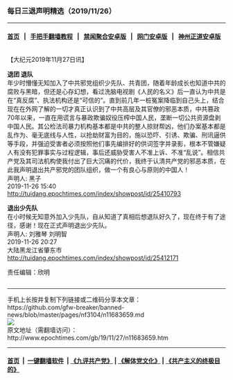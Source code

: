 ### 每日三退声明精选（2019/11/26）
------------------------

#### [首页](https://github.com/gfw-breaker/banned-news/blob/master/README.md) &nbsp;&nbsp;|&nbsp;&nbsp; [手把手翻墙教程](https://github.com/gfw-breaker/guides/wiki) &nbsp;&nbsp;|&nbsp;&nbsp; [禁闻聚合安卓版](https://github.com/gfw-breaker/bn-android) &nbsp;&nbsp;|&nbsp;&nbsp; [网门安卓版](https://github.com/oGate2/oGate) &nbsp;&nbsp;|&nbsp;&nbsp; [神州正道安卓版](https://github.com/SzzdOgate/update) 



<div class="column" id="artbody" itemprop="articleBody">
 <!-- article content begin -->
 <p>
  【大纪元2019年11月27日讯】
 </p>
 <p>
  <strong>
   退团 退队
  </strong>
  <br/>
  年少时懵懂无知加入了中共邪党组织少先队、共青团，随着年龄成长也知道中共的腐败与黑暗，但还是心存幻想，看过洗脑电视剧《人民的名义》后一直认为中共是在“真反腐”、执法机构还是“可信的”。直到前几年一桩冤案降临到自己头上，结合现在在外网了解的一切才真正认识到了中共高层及其官僚的邪恶本质，中共篡政70年以来，一直在用谎言与暴政欺骗奴役压榨中国人民，垄断一切公共资源盘剥中国人民。其公检法司暴力机构基本都是中共的整人掠财帮凶，他们办案基本都是乱作为、毫无底线与人性，以抢劫财富为目的，施以恐吓、引诱、欺骗、刑讯逼供等手段，并强迫受害者必须按照他们事先编排好的供词签字并录影，根本不管嫌疑人有没有犯罪事实与过程逻辑，事后还威胁受害人不准上诉、不准“乱说”。相信共产党及其司法机构使我付出了巨大沉痛的代价，我终于认清共产党的邪恶本质，在此我声明退出共产邪党的团队组织，做一个有良心与原则的中国人！
  <br/>
  声明人: 黑子
  <br/>
  2019-11-26 15:40
  <br/>
  <a href="http://tuidang.epochtimes.com/index/showpost/id/25410793">
   http://tuidang.epochtimes.com/index/showpost/id/25410793
  </a>
 </p>
 <p>
  <strong>
   退出少先队
  </strong>
  <br/>
  在小时候无知意外加入少先队，自从知道了真相后想退队好久了，现在终于有了途径，感谢！现在正式声明退出少先队。
  <br/>
  声明人: 刘雅琴 刘明智
  <br/>
  2019-11-26 20:27
  <br/>
  大陆黑龙江省肇东市
  <br/>
  <a href="http://tuidang.epochtimes.com/index/showpost/id/25412171">
   http://tuidang.epochtimes.com/index/showpost/id/25412171
  </a>
 </p>
 <p>
  责任编辑：欣明
 </p>
 <!-- article content end -->
 <div id="below_article_ad">
  <div id="below_article_ad_inner">
  </div>
 </div>
</div>

<hr/>
手机上长按并复制下列链接或二维码分享本文章：<br/>
https://github.com/gfw-breaker/banned-news/blob/master/pages/nf3104/n11683659.md <br/>
<a href='https://github.com/gfw-breaker/banned-news/blob/master/pages/nf3104/n11683659.md'><img src='https://github.com/gfw-breaker/banned-news/blob/master/pages/nf3104/n11683659.md.png'/></a> <br/>
原文地址（需翻墙访问）：http://www.epochtimes.com/gb/19/11/27/n11683659.htm


------------------------
#### [首页](https://github.com/gfw-breaker/banned-news/blob/master/README.md) &nbsp;|&nbsp; [一键翻墙软件](https://github.com/gfw-breaker/nogfw/blob/master/README.md) &nbsp;| [《九评共产党》](https://github.com/gfw-breaker/9ping.md/blob/master/README.md#九评之一评共产党是什么) | [《解体党文化》](https://github.com/gfw-breaker/jtdwh.md/blob/master/README.md) | [《共产主义的终极目的》](https://github.com/gfw-breaker/gczydzjmd.md/blob/master/README.md)


<img src='http://gfw-breaker.win/banned-news/pages/nf3104/n11683659.md' width='0px' height='0px'/>